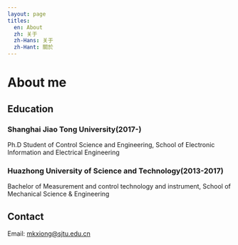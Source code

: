 ```yaml
---
layout: page
titles:
  en: About
  zh: 关于
  zh-Hans: 关于
  zh-Hant: 關於
---
```


# About me

## Education

### Shanghai Jiao Tong University(2017-)

Ph.D Student of Control Science and Engineering, School of Electronic Information and Electrical Engineering

### Huazhong University of Science and Technology(2013-2017)

Bachelor of Measurement and control technology and instrument, School of Mechanical Science & Engineering

## Contact

Email: mkxiong@sjtu.edu.cn
